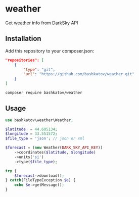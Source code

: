 # weather
Get weather info from DarkSky API

## Installation
Add this repository to your composer.json: 

```json
"repositories": [
    {
        "type": "git",
        "url": "https://github.com/bashkatov/weather.git"
    }
]
```

```bash
composer require bashkatov/weather
```

## Usage
```php
use bashkatov\weather\Weather;

$latitude  = 44.605134;
$longitude = 33.551572;
$file_type = 'json'; // json or xml

$forecast = (new Weather(DARK_SKY_API_KEY))
    ->coordinates($latitude, $longitude)
    ->units('si')
    ->type($file_type);

try {
    $forecast->download();
} catch(FileTypeException $e) {
    echo $e->getMessage();
}
```
